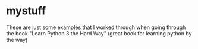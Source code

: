 # mystuff
These are just some examples that I worked through when going through the book "Learn Python 3 the Hard Way" (great book for learning python by the way)
